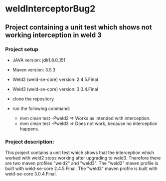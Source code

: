 # weldInterceptorBug2

## Project containing a unit test which shows not working interception in weld 3

### Project setup

* JAVA version: jdk1.8.0_151
* Maven version: 3.5.3
* Weld2 (weld-se-core) version: 2.4.5.Final
* Weld3 (weld-se-core) version: 3.0.4.Final

* clone the repository
* run the following command:
  * mvn clean test -Pweld2 => Works as intended with interception.
  * mvn clean test -Pweld3 => Does not work, because no interception happens.
  
### Project description:

This project contains a unit test which shows that the interception which worked with weld2 stops working after upgrading to weld3. Therefore there are two maven profiles "weld2" and "weld3". The "weld2" maven profile is built with weld-se-core 2.4.5.Final. The "weld3" maven profile is built with weld-se-core 3.0.4.Final.
  

